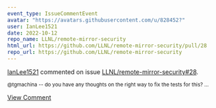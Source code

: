 ```yaml
---
event_type: IssueCommentEvent
avatar: "https://avatars.githubusercontent.com/u/828452?"
user: IanLee1521
date: 2022-10-12
repo_name: LLNL/remote-mirror-security
html_url: https://github.com/LLNL/remote-mirror-security/pull/28
repo_url: https://github.com/LLNL/remote-mirror-security
---
```


<a href='https://github.com/IanLee1521' target='_blank'>IanLee1521</a> commented on issue <a href='https://github.com/LLNL/remote-mirror-security/pull/28' target='_blank'>LLNL/remote-mirror-security#28</a>.

<small>@tgmachina -- do you have any thoughts on the right way to fix the tests for this? ...</small>

<a href='https://github.com/LLNL/remote-mirror-security/pull/28' target='_blank'>View Comment</a>